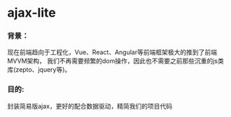 # ajax-lite
### 背景：
现在前端趋向于工程化，Vue、React、Angular等前端框架极大的推到了前端MVVM架构，
我们不再需要频繁的dom操作，因此也不需要之前那些沉重的js类库(zepto、jquery等)。
### 目的:
封装简易版ajax，更好的配合数据驱动，精简我们的项目代码
